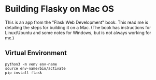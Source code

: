 # Building Flasky on Mac OS
This is an app from the "Flask Web Development" book. This read me is detailing the steps for building it on a Mac. (The book has instructions for Linux/Ubuntu and some notes for Windows, but is not always working for me.)

## Virtual Environment
```
python3 -m venv env-name
source env-name/bin/activate
pip install flask
```
